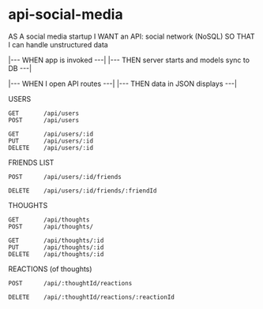 # api-social-media

AS A social media startup
I WANT an API: social network (NoSQL) SO THAT I can handle unstructured data

|--- WHEN app is invoked                      ---| 
|--- THEN server starts and models sync to DB ---|


|--- WHEN I open API routes                  ---|
|--- THEN data in JSON displays              ---| 


  USERS     

    GET       /api/users                    
    POST      /api/users                  

    GET       /api/users/:id                
    PUT       /api/users/:id               
    DELETE    /api/users/:id                

  FRIENDS LIST

    POST      /api/users/:id/friends            

    DELETE    /api/users/:id/friends/:friendId  

  THOUGHTS  

    GET       /api/thoughts   
    POST      /api/thoughts/  

    GET       /api/thoughts/:id  
    PUT       /api/thoughts/:id              
    DELETE    /api/thoughts/:id

  REACTIONS (of thoughts)

    POST      /api/:thoughtId/reactions

    DELETE    /api/:thoughtId/reactions/:reactionId  
